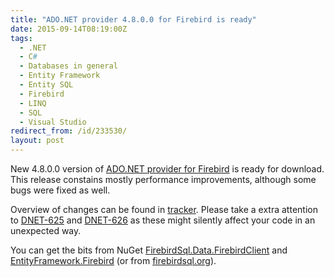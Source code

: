```yaml
---
title: "ADO.NET provider 4.8.0.0 for Firebird is ready"
date: 2015-09-14T08:19:00Z
tags:
  - .NET
  - C#
  - Databases in general
  - Entity Framework
  - Entity SQL
  - Firebird
  - LINQ
  - SQL
  - Visual Studio
redirect_from: /id/233530/
layout: post
---
```

New 4.8.0.0 version of [ADO.NET provider for Firebird][1] is ready for download. This release constains mostly performance improvements, although some bugs were fixed as well.

<!-- excerpt -->

Overview of changes can be found in [tracker][4]. Please take a extra attention to [DNET-625][5] and [DNET-626][6] as these might silently affect your code in an unexpected way.

You can get the bits from NuGet [FirebirdSql.Data.FirebirdClient][2] and [EntityFramework.Firebird][3] (or from [firebirdsql.org][1]).

[1]: http://www.firebirdsql.org/en/net-provider/
[2]: http://www.nuget.org/packages/FirebirdSql.Data.FirebirdClient/
[3]: http://www.nuget.org/packages/EntityFramework.Firebird/
[4]: http://tracker.firebirdsql.org/secure/ReleaseNote.jspa?version=10705&styleName=Text&projectId=10003
[5]: http://tracker.firebirdsql.org/browse/DNET-625
[6]: http://tracker.firebirdsql.org/browse/DNET-626